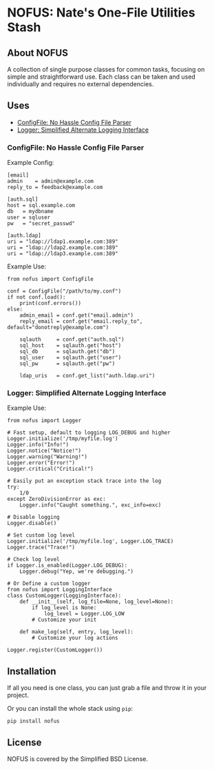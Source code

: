 # NOFUS: Nate's One-File Utilities Stash
## About NOFUS
A collection of single purpose classes for common tasks, focusing on simple and
straightforward use. Each class can be taken and used individually and requires
no external dependencies.  

## Uses
* [ConfigFile: No Hassle Config File Parser](#configfile-no-hassle-config-file-parser)
* [Logger: Simplified Alternate Logging Interface](#logger-simplified-alternate-logging-interface)

### ConfigFile: No Hassle Config File Parser
Example Config:  
```
[email]
admin    = admin@example.com
reply_to = feedback@example.com

[auth.sql]
host = sql.example.com
db   = mydbname
user = sqluser
pw   = "secret_passwd"

[auth.ldap]
uri = "ldap://ldap1.example.com:389"
uri = "ldap://ldap2.example.com:389"
uri = "ldap://ldap3.example.com:389"
```

Example Use:  
```
from nofus import ConfigFile

conf = ConfigFile("/path/to/my.conf")
if not conf.load():
    print(conf.errors())
else:
    admin_email = conf.get("email.admin")
    reply_email = conf.get("email.reply_to", default="donotreply@example.com")

    sqlauth     = conf.get("auth.sql")
    sql_host    = sqlauth.get("host")
    sql_db      = sqlauth.get("db")
    sql_user    = sqlauth.get("user")
    sql_pw      = sqlauth.get("pw")

    ldap_uris   = conf.get_list("auth.ldap.uri")
```

### Logger: Simplified Alternate Logging Interface
Example Use:  
```
from nofus import Logger

# Fast setup, default to logging LOG_DEBUG and higher
Logger.initialize('/tmp/myfile.log')
Logger.info("Info!")
Logger.notice("Notice!")
Logger.warning("Warning!")
Logger.error("Error!")
Logger.critical("Critical!")

# Easily put an exception stack trace into the log
try:
    1/0
except ZeroDivisionError as exc:
    Logger.info("Caught something.", exc_info=exc)

# Disable logging
Logger.disable()

# Set custom log level
Logger.initialize('/tmp/myfile.log', Logger.LOG_TRACE)
Logger.trace("Trace!")

# Check log level
if Logger.is_enabled(Logger.LOG_DEBUG):
    Logger.debug("Yep, we're debugging.")

# Or Define a custom logger
from nofus import LoggingInterface
class CustomLogger(LoggingInterface):
    def __init__(self, log_file=None, log_level=None):
        if log_level is None:
            log_level = Logger.LOG_LOW
        # Customize your init

    def make_log(self, entry, log_level):
        # Customize your log actions

Logger.register(CustomLogger())
```

## Installation
If all you need is one class, you can just grab a file and throw it in your project.  

Or you can install the whole stack using `pip`:  
```
pip install nofus
```

## License
NOFUS is covered by the Simplified BSD License.  

